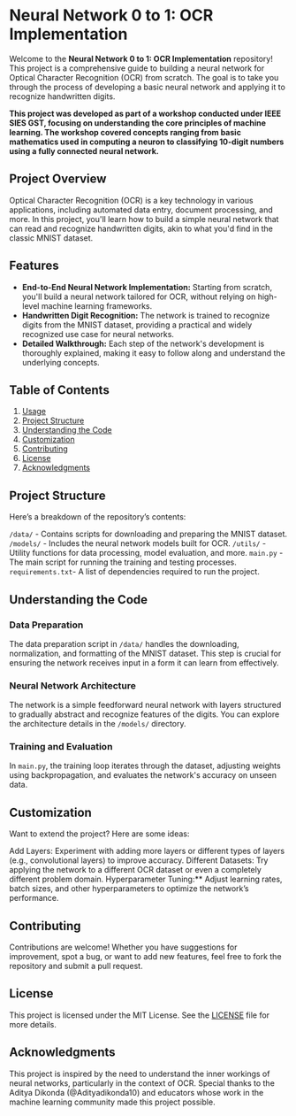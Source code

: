 # Neural Network 0 to 1: OCR Implementation

Welcome to the **Neural Network 0 to 1: OCR Implementation** repository! This project is a comprehensive guide to building a neural network for Optical Character Recognition (OCR) from scratch. The goal is to take you through the process of developing a basic neural network and applying it to recognize handwritten digits.

**This project was developed as part of a workshop conducted under IEEE SIES GST, focusing on understanding the core principles of machine learning. The workshop covered concepts ranging from basic mathematics used in computing a neuron to classifying 10-digit numbers using a fully connected neural network.**

## Project Overview

Optical Character Recognition (OCR) is a key technology in various applications, including automated data entry, document processing, and more. In this project, you'll learn how to build a simple neural network that can read and recognize handwritten digits, akin to what you'd find in the classic MNIST dataset.

## Features

- **End-to-End Neural Network Implementation:** Starting from scratch, you'll build a neural network tailored for OCR, without relying on high-level machine learning frameworks.
- **Handwritten Digit Recognition:** The network is trained to recognize digits from the MNIST dataset, providing a practical and widely recognized use case for neural networks.
- **Detailed Walkthrough:** Each step of the network's development is thoroughly explained, making it easy to follow along and understand the underlying concepts.

## Table of Contents

1. [Usage](#usage)
2. [Project Structure](#project-structure)
3. [Understanding the Code](#understanding-the-code)
4. [Customization](#customization)
5. [Contributing](#contributing)
6. [License](#license)
7. [Acknowledgments](#acknowledgments)

## Project Structure

Here’s a breakdown of the repository’s contents:

`/data/` - Contains scripts for downloading and preparing the MNIST dataset.
`/models/` - Includes the neural network models built for OCR.
`/utils/` - Utility functions for data processing, model evaluation, and more.
`main.py` - The main script for running the training and testing processes.
`requirements.txt`- A list of dependencies required to run the project.

## Understanding the Code

### Data Preparation
The data preparation script in `/data/` handles the downloading, normalization, and formatting of the MNIST dataset. This step is crucial for ensuring the network receives input in a form it can learn from effectively.

### Neural Network Architecture
The network is a simple feedforward neural network with layers structured to gradually abstract and recognize features of the digits. You can explore the architecture details in the `/models/` directory.

### Training and Evaluation
In `main.py`, the training loop iterates through the dataset, adjusting weights using backpropagation, and evaluates the network's accuracy on unseen data.

## Customization

Want to extend the project? Here are some ideas:

Add Layers: Experiment with adding more layers or different types of layers (e.g., convolutional layers) to improve accuracy.
Different Datasets: Try applying the network to a different OCR dataset or even a completely different problem domain.
Hyperparameter Tuning:** Adjust learning rates, batch sizes, and other hyperparameters to optimize the network’s performance.

## Contributing

Contributions are welcome! Whether you have suggestions for improvement, spot a bug, or want to add new features, feel free to fork the repository and submit a pull request.

## License

This project is licensed under the MIT License. See the [LICENSE](LICENSE) file for more details.

## Acknowledgments

This project is inspired by the need to understand the inner workings of neural networks, particularly in the context of OCR. Special thanks to the Aditya Dikonda (@Adityadikonda10) and educators whose work in the machine learning community made this project possible.
